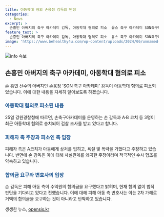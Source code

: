 ```yaml
---
title: 아동학대 혐의 손웅정 감독의 반성
categories:
  - News
excerpt: >
  손흥민 아버지의 축구 아카데미 감독, 아동학대 혐의로 피소  유스 축구 아카데미 SON축구아카데미의 감독과 코치가 아동학대 혐의로 송치됐다. 손흥민의 아버지인 손웅정 감독은 실수를 한 선수들을 욕설하고 폭력을 행사했다는 주장에 대해 반박하며 수사에 적극 협조 중이라고 밝혀왔다. 하지만 피해 아동 측 변호사는 혐의를 부인하고 거액의 합의금을 요구하는 행위를 2차 가해로 비판하고 있다.
feature_text: >
  손흥민 아버지의 축구 아카데미 감독, 아동학대 혐의로 피소  유스 축구 아카데미 SON축구아카데미의 감독과 코치가 아동학대 혐의로 송치됐다. 손흥민의 아버지인 손웅정 감독은 실수를 한 선수들을 욕설하고 폭력을 행사했다는 주장에 대해 반박하며 수사에 적극 협조 중이라고 밝혀왔다. 하지만 피해 아동 측 변호사는 혐의를 부인하고 거액의 합의금을 요구하는 행위를 2차 가해로 비판하고 있다.
image: 'https://www.behealthy4u.com/wp-content/uploads/2024/06/unnamed-file.png'
---
```


<p><img src="https://www.behealthy4u.com/wp-content/uploads/2024/06/unnamed-file.png" alt="info 속보" /></p>

<h2 data-ke-size="size26">손흥민 아버지의 축구 아카데미, 아동학대 혐의로 피소</h2>

<p data-ke-size="size16">손 흥민 선수의 아버지인 손웅정 'SON 축구 아카데미' 감독이 아동학대 혐의로 피소되었습니다. 이에 대한 내용을 자세히 알아보도록 하겠습니다.</p>

<h3><b><span style="color: #1a5490;">아동학대 혐의로 피소된 내용</span></b></h3>

<p data-ke-size="size16">25일 강원경찰청에 따르면, 손축구아카데미를 운영하는 손 감독과 A·B 코치 등 3명이 최근 아동학대 혐의로 송치되어 검찰 조사를 받고 있다고 합니다.</p>

<h3><b><span style="color: #1a5490;">피해자 측 주장과 피소인 측 입장</span></b></h3>

<p data-ke-size="size16">피해자 측은 A코치가 아동에게 상처를 입히고, 욕설 및 폭력을 가했다고 주장하고 있습니다. 반면에 손 감독은 이에 대해 사실관계를 왜곡한 주장이라며 적극적인 수사 협조를 약속하고 있습니다.</p>

<h3><b><span style="color: #1a5490;">합의금 요구와 변호사의 입장</span></b></h3>

<p data-ke-size="size16">손 감독은 피해 아동 측이 수억원의 합의금을 요구했다고 밝히며, 현재 합의 없이 법적 판단을 기다리고 있다고 전했습니다. 이에 대해 피해 아동 측 변호사는 이는 2차 가해로 거액의 합의금을 요구하는 것이 아니라고 반박하고 있습니다.</p>
생생한 뉴스, <a href="https://opensis.kr" rel="dofollow">opensis.kr</a>


